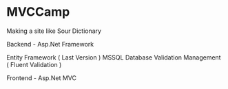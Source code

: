 # MVCCamp

Making a site like Sour Dictionary

Backend - Asp.Net Framework

Entity Framework ( Last Version )
MSSQL Database
Validation Management ( Fluent Validation )

Frontend - Asp.Net MVC
